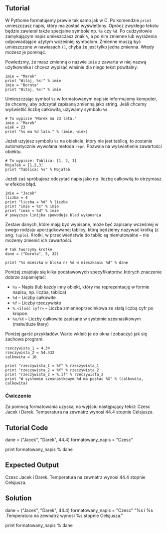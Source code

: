Tutorial
--------

W Pythonie formatujemy prawie tak samo jak w C. Po komendzie `print` umieszczasz napis, który ma zostać wyświetlony. Oprócz zwykłego tekstu będzie zawierał także specjalne symbole np. `%s` czy `%d`. Po cudzysłowie zamykającym napis umieszczasz znak `%`, a po nim zmienne lub wyrażenia odpowiadające użytym wcześniej symbolom. Zmienne muszą być umieszczone w nawiasach `()`, chyba że jest tylko jedna zmienna. Wtedy możesz je pominąć.

Powiedzmy, że masz zmienną o nazwie `imie` z zawarta w niej nazwą użytkownika i chcesz wypisać właśnie dla niego tekst powitalny.

    imie = "Marek"
    print "Witaj, %s!" % imie
    imie = "Dorota"
    print "Witaj, %s!" % imie

Umieszczając symbol `%s` w formatowanym napisie informujemy komputer, że chcemy, aby odczytał zapisaną zmienną jako string. Jeśli chcemy wyświetlić liczbę całkowitą, używamy symbolu `%d`.

    # To wypisze "Marek ma 23 lata."
    imie = "Marek"
    wiek = 23
    print "%s ma %d lata." % (imie, wiek)

Jeżeli użyjesz symbolu `%s` na obiekcie, który nie jest tablicą, to zostanie automatycznie wywołana metoda `repr`. Pozwala na wyświetlenie zawartości obiektu.

    # To wypisze: Tablica: [1, 2, 3]
    MojaTab = [1,2,3]
    print "Tablica: %s" % MojaTab

Jeżeli zaś spróbujesz odczytać napis jako np. liczbę całkowitą to otrzymasz w efekcie błąd.

    imie = "Jacek"
    liczba = 4
    print "liczba = %d" % liczba
    print "imie = %s" % imie
    print "imie = %d" % imie
    # powyzsza linijka spowoduje blad wykonania

Zestaw danych, które mają być wypisane, może być zapisany wcześniej w swego rodzaju uporządkowanej tablicy, którą będziemy nazywać krotką (z ang. `tuple`). Krotki, w przeciwieństwie do tablic są niemutowalne – nie możemy zmienić ich zawartości.

    # tak tworzymy krotke
    dane = ("Dorota", 5, 32)

    print "%s mieszka w bloku nr %d w mieszkaniu %d" % dane

Poniżej znajduje się kilka podstawowych specyfikatorów, których znaczenie dobrze zapamiętać:

- `%s` – Napis (lub każdy inny obiekt, który ma reprezentację w formie napisu, np. liczba, tablica)
- `%d` – Liczby całkowite
- `%f` – Liczby rzeczywiste
- `%.<ilość cyfr>` – Liczba zmiennoprzecinkowa ze stałą liczbą cyfr po kropce.
- `%x/%X` – Liczby całkowite zapisane w systemie szesnastkowym (małe/duże litery)


Poniżej garść przykładów. Warto wkleić je do okna i zobaczyć jak się zachowa program.

    rzeczywista_1 = 4.34
    rzeczywista_2 = 54.432
    calkowita = 16

    print "rzeczywista_1 = %f" % rzeczywista_1
    print "rzeczywista_2 = %f" % rzeczywista_2
    print "rzeczywista_2 = %.1f" % rzeczywista_2
    print "W systemie szesnastkowym %d ma postac %X" % (calkowita, calkowita)

### Ćwiczenie

Za pomocą formatowania uzyskaj na wyjściu następujący tekst:
    Czesc Jacek i Darek. Temperatura na zewnatrz wynosi 44.4 stopnie Celsjusza.

Tutorial Code
-------------

dane = ("Jacek", "Darek", 44.4)
formatowany_napis = "Czesc"

print formatowany_napis % dane

Expected Output
---------------

Czesc Jacek i Darek. Temperatura na zewnatrz wynosi 44.4 stopnie Celsjusza.

Solution
--------
dane = ("Jacek", "Darek", 44.4)
formatowany_napis = "Czesc" "%s i %s .Temperatura na zewnatrz wynosi %s stopnie Celsjusza."

print formatowany_napis % dane
